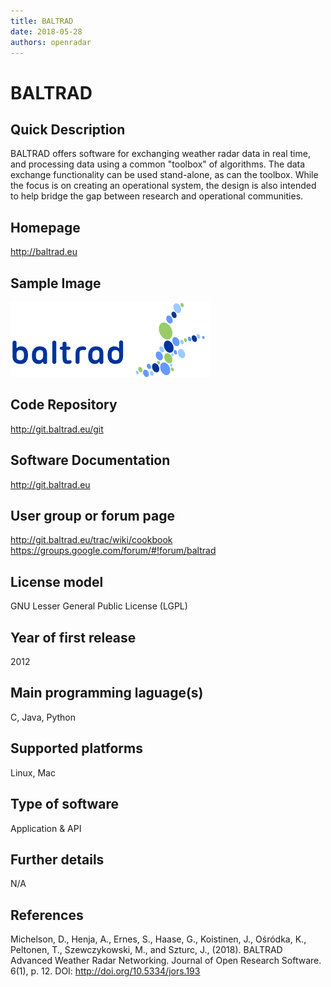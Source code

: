 ```yaml
---
title: BALTRAD
date: 2018-05-28
authors: openradar
---
```


# BALTRAD

## Quick Description

BALTRAD offers software for exchanging weather radar data in real time, and processing data using a common "toolbox" of algorithms. The data exchange functionality can be used stand-alone, as can the toolbox. While the focus is on creating an operational system, the design is also intended to help bridge the gap between research and operational communities.

## Homepage
<http://baltrad.eu>

## Sample Image
![baltrad sample image](../images/BALTRAD-logo-small.png)



## Code Repository

<http://git.baltrad.eu/git>

## Software Documentation

<http://git.baltrad.eu>

## User group or forum page
<http://git.baltrad.eu/trac/wiki/cookbook>
<https://groups.google.com/forum/#!forum/baltrad>

## License model
GNU Lesser General Public License (LGPL)

## Year of first release
2012

## Main programming laguage(s)
C, Java, Python

## Supported platforms
Linux, Mac

## Type of software
Application & API

## Further details
N/A

## References
Michelson, D., Henja, A., Ernes, S., Haase, G., Koistinen, J., Ośródka, K., Peltonen, T., Szewczykowski, M., and Szturc, J., (2018). BALTRAD Advanced Weather Radar Networking. Journal of Open Research Software. 6(1), p. 12. DOI: <http://doi.org/10.5334/jors.193>
